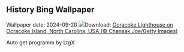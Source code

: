 ## History Bing Wallpaper
Wallpaper date: 2024-09-20
![](https://www.bing.com/th?id=OHR.OcracokeLight_EN-GB0317471752_UHD.jpg&w=1000)Download: [Ocracoke Lighthouse on Ocracoke Island, North Carolina, USA (© Chansak Joe/Getty Images)](https://www.bing.com/th?id=OHR.OcracokeLight_EN-GB0317471752_UHD.jpg)

Auto get programm by LtgX
